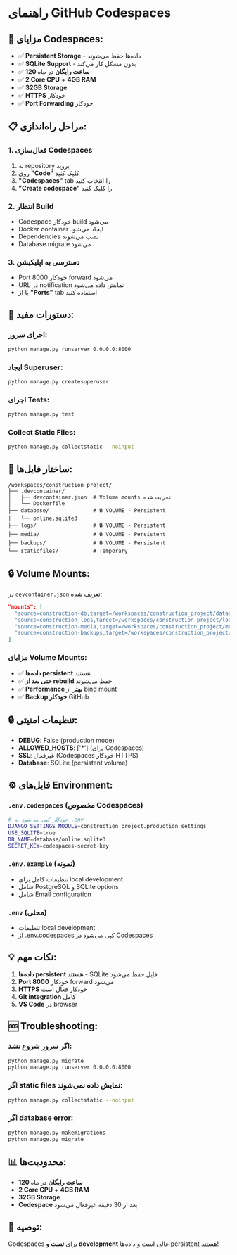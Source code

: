 # راهنمای GitHub Codespaces

## 🚀 **مزایای Codespaces:**

- ✅ **Persistent Storage** - داده‌ها حفظ می‌شوند
- ✅ **SQLite Support** - بدون مشکل کار می‌کند
- ✅ **120 ساعت رایگان** در ماه
- ✅ **2 Core CPU** + **4GB RAM**
- ✅ **32GB Storage**
- ✅ **HTTPS** خودکار
- ✅ **Port Forwarding** خودکار

## 📋 **مراحل راه‌اندازی:**

### 1. **فعال‌سازی Codespaces**
1. به repository بروید
2. روی **"Code"** کلیک کنید
3. **"Codespaces"** tab را انتخاب کنید
4. **"Create codespace"** را کلیک کنید

### 2. **انتظار Build**
- Codespace خودکار build می‌شود
- Docker container ایجاد می‌شود
- Dependencies نصب می‌شوند
- Database migrate می‌شود

### 3. **دسترسی به اپلیکیشن**
- Port 8000 خودکار forward می‌شود
- URL در notification نمایش داده می‌شود
- یا از **"Ports"** tab استفاده کنید

## 🔧 **دستورات مفید:**

### **اجرای سرور:**
```bash
python manage.py runserver 0.0.0.0:8000
```

### **ایجاد Superuser:**
```bash
python manage.py createsuperuser
```

### **اجرای Tests:**
```bash
python manage.py test
```

### **Collect Static Files:**
```bash
python manage.py collectstatic --noinput
```

## 📁 **ساختار فایل‌ها:**

```
/workspaces/construction_project/
├── .devcontainer/
│   ├── devcontainer.json  # Volume mounts تعریف شده
│   └── Dockerfile
├── database/              # 🔒 VOLUME - Persistent
│   └── online.sqlite3
├── logs/                  # 🔒 VOLUME - Persistent
├── media/                 # 🔒 VOLUME - Persistent
├── backups/               # 🔒 VOLUME - Persistent
└── staticfiles/           # Temporary
```

## 🔒 **Volume Mounts:**

در `devcontainer.json` تعریف شده:
```json
"mounts": [
  "source=construction-db,target=/workspaces/construction_project/database,type=volume",
  "source=construction-logs,target=/workspaces/construction_project/logs,type=volume", 
  "source=construction-media,target=/workspaces/construction_project/media,type=volume",
  "source=construction-backups,target=/workspaces/construction_project/backups,type=volume"
]
```

### **مزایای Volume Mounts:**
- ✅ **داده‌ها persistent** هستند
- ✅ **حتی بعد از rebuild** حفظ می‌شوند
- ✅ **Performance بهتر** از bind mount
- ✅ **Backup خودکار** GitHub

## 🔒 **تنظیمات امنیتی:**

- **DEBUG**: False (production mode)
- **ALLOWED_HOSTS**: ['*'] (برای Codespaces)
- **SSL**: غیرفعال (Codespaces خودکار HTTPS)
- **Database**: SQLite (persistent volume)

## ⚙️ **فایل‌های Environment:**

### `.env.codespaces` (مخصوص Codespaces)
```bash
# خودکار کپی می‌شود به .env
DJANGO_SETTINGS_MODULE=construction_project.production_settings
USE_SQLITE=true
DB_NAME=database/online.sqlite3
SECRET_KEY=codespaces-secret-key
```

### `.env.example` (نمونه)
- تنظیمات کامل برای local development
- شامل PostgreSQL و SQLite options
- شامل Email configuration

### `.env` (محلی)
- تنظیمات local development
- از .env.codespaces کپی می‌شود در Codespaces

## 💡 **نکات مهم:**

1. **داده‌ها persistent هستند** - SQLite فایل حفظ می‌شود
2. **Port 8000** خودکار forward می‌شود
3. **HTTPS** خودکار فعال است
4. **Git integration** کامل
5. **VS Code** در browser

## 🆘 **Troubleshooting:**

### **اگر سرور شروع نشد:**
```bash
python manage.py migrate
python manage.py runserver 0.0.0.0:8000
```

### **اگر static files نمایش داده نمی‌شوند:**
```bash
python manage.py collectstatic --noinput
```

### **اگر database error:**
```bash
python manage.py makemigrations
python manage.py migrate
```

## 📊 **محدودیت‌ها:**

- **120 ساعت رایگان** در ماه
- **2 Core CPU** + **4GB RAM**
- **32GB Storage**
- **Codespace** بعد از 30 دقیقه غیرفعال می‌شود

## 🎯 **توصیه:**

Codespaces برای **تست و development** عالی است و داده‌ها persistent هستند!

